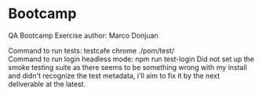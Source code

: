 # Bootcamp
 QA Bootcamp Exercise
author: Marco Donjuan

Command to run tests: testcafe chrome ./pom/test/   
Command to run login headless mode: npm run test-login
Did not set up the smoke testing suite as there seems to be something wrong with my install and didn't recognize the test metadata, i'll aim to fix it by the next deliverable at the latest.
